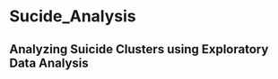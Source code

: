 # Sucide_Analysis
Analyzing Suicide Clusters using Exploratory Data Analysis
----------------------------------------------------------------------
